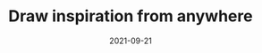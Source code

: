 ---
layout: post
title: Draw inspiration from anywhere
date: 2021-09-21
categories: education
root: /work/
description: Using Adobe Stock and Illustrator
redirect: https://event.on24.com/wcc/r/3240917/C1A3ED865B3B206F6E5F6D5451654FE4?partnerref=soc&scid=50a6ad12-d765-4d05-9146-2db0b3f62051&mv=social&mv2=owned_social
---